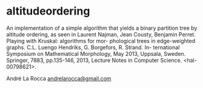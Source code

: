 # altitudeordering
An implementation of a simple algorithm that yields a binary partition tree by altitude ordering, as seen in Laurent Najman, Jean Cousty, Benjamin Perret. Playing with Kruskal: algorithms for mor- phological trees in edge-weighted graphs. C.L. Luengo Hendriks, G. Borgefors, R. Strand. In- ternational Symposium on Mathematical Morphology, May 2013, Uppsala, Sweden. Springer, 7883, pp.135-146, 2013, Lecture Notes in Computer Science. &lt;hal-00798621>.

André La Rocca <andrelarocca@gmail.com>
